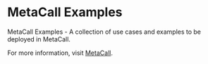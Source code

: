 # MetaCall Examples
MetaCall Examples - A collection of use cases and examples to be deployed in MetaCall.

For more information, visit [MetaCall](https://metacall.io).
